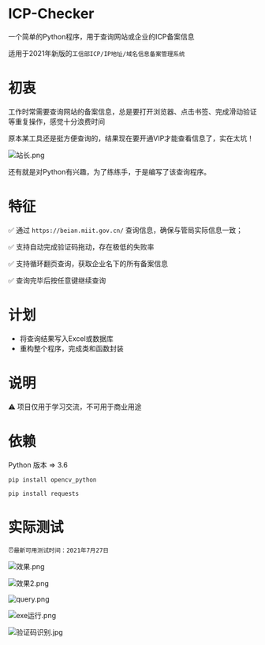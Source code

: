 # ICP-Checker
一个简单的Python程序，用于查询网站或企业的ICP备案信息

适用于2021年新版的`工信部ICP/IP地址/域名信息备案管理系统`

# 初衷
工作时常需要查询网站的备案信息，总是要打开浏览器、点击书签、完成滑动验证等重复操作，感觉十分浪费时间

原本某工具还是挺方便查询的，结果现在要开通VIP才能查看信息了，实在太坑！

![站长.png](http://ww1.sinaimg.cn/large/61e8a333gy1gqjfsan5qvj20xg0760sv.jpg)

还有就是对Python有兴趣，为了练练手，于是编写了该查询程序。

# 特征
✅ 通过 `https://beian.miit.gov.cn/` 查询信息，确保与管局实际信息一致；

✅ 支持自动完成验证码拖动，存在极低的失败率

✅ 支持循环翻页查询，获取企业名下的所有备案信息

✅ 查询完毕后按任意键继续查询

# 计划
* 将查询结果写入Excel或数据库
* 重构整个程序，完成类和函数封装

# 说明
⚠ 项目仅用于学习交流，不可用于商业用途

# 依赖

Python 版本 => 3.6

`pip install opencv_python`

`pip install requests`

# 实际测试

⏰`最新可用测试时间：2021年7月27日`

![效果.png](http://ww1.sinaimg.cn/large/61e8a333gy1gqjg0q201aj20oy0c6dfw.jpg)

![效果2.png](http://ww1.sinaimg.cn/large/61e8a333gy1gqjfv90ti8j20oc0cz0st.jpg)

![query.png](http://ww1.sinaimg.cn/large/001NakGngy1gsalbq8ju0j617n0gctau02.jpg)

![exe运行.png](http://ww1.sinaimg.cn/large/001NakGngy1gsvkys0salj610c0l2tkd02.jpg)

![验证码识别.jpg](http://ww1.sinaimg.cn/large/61e8a333gy1gqjgtbrt35j20dw05agm8.jpg)

